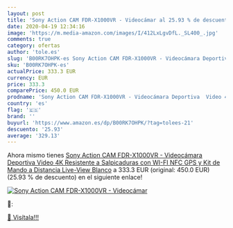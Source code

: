 ```yaml
---
layout: post
title: 'Sony Action CAM FDR-X1000VR - Videocámar al 25.93 % de descuento'
date: 2020-04-19 12:34:16
image: 'https://m.media-amazon.com/images/I/412LxLgvDfL._SL400_.jpg'
comments: true
category: ofertas
author: 'tole.es'
slug: 'B00RK7OHPK-es Sony Action CAM FDR-X1000VR - Videocámara Deportiva Video...'
sku: 'B00RK7OHPK-es'
actualPrice: 333.3 EUR
currency: EUR
price: 333.3
comparePrice: 450.0 EUR
prodname: 'Sony Action CAM FDR-X1000VR - Videocámara Deportiva  Video 4K  Resistente a Salpicaduras con WI-FI  NFC  GPS y Kit de Mando a Distancia Live-View   Blanco'
country: 'es'
flag: '🇪🇸'
brand: ''
buyurl: 'https://www.amazon.es/dp/B00RK7OHPK/?tag=tolees-21'
descuento: '25.93'
average: '329.13'
---
```


Ahora mismo tienes [Sony Action CAM FDR-X1000VR - Videocámara Deportiva  Video 4K  Resistente a Salpicaduras con WI-FI  NFC  GPS y Kit de Mando a Distancia Live-View   Blanco](https://www.amazon.es/dp/B00RK7OHPK/?tag=tolees-21) a 333.3 EUR (original: 450.0 EUR) (25.93 %  de descuento) en el siguiente enlace!

[![Sony Action CAM FDR-X1000VR - Videocámar](https://m.media-amazon.com/images/I/412LxLgvDfL._SL400_.jpg)](https://www.amazon.es/dp/B00RK7OHPK/?tag=tolees-21)

🔎:


[🛒 Visítala!!!](https://www.amazon.es/dp/B00RK7OHPK/?tag=tolees-21)
